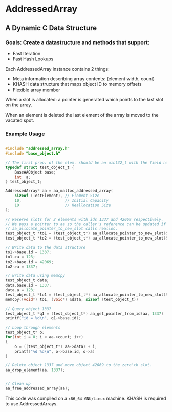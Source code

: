 # AddressedArray

## A Dynamic C Data Structure

### Goals: Create a datastructure and methods that support:
 - Fast Iteration
 - Fast Hash Lookups

Each AddressedArray instance contains 2 things:
 - Meta information describing array contents: (element width, count)
 - KHASH data structure that maps object ID to memory offsets
 - Flexible array member

When a slot is allocated: a pointer is generated which points to the last slot on the array.

When an element is deleted the last element of the array is moved to the vacated spot.


### Example Usage

```c

#include "addressed_array.h"
#include "base_object.h"

// The first prop. of the elem. should be an uint32_t with the field name "id".
typedef struct test_object_t {
    BaseAAObject base;
    int  a;
} test_object_t;

AddressedArray* aa = aa_malloc_addressed_array(
    sizeof (TestElement), // Element Size
    10,                   // Initial Capacity
    10                    // Reallocation Size
);

// Reserve slots for 2 elements with ids 1337 and 42069 respectively.
// We pass a pointer to aa so the caller's reference can be updated if
// aa_allocate_pointer_to_new_slot calls realloc.
test_object_t *to1 = (test_object_t*) aa_allocate_pointer_to_new_slot(&aa, 1337);
test_object_t *to2 = (test_object_t*) aa_allocate_pointer_to_new_slot(&aa, 42069);

// Write data to the data structure
to1->base.id = 1337;
to1->a = 123;
to2->base.id = 42069;
to2->a = 1337;

// write data using memcpy
test_object_t data;
data.base.id = 1337;
data.a = 123;
test_object_t *to1 = (test_object_t*) aa_allocate_pointer_to_new_slot(&aa, 1337);
memcpy((void*) to1, (void*) &data, sizeof (test_object_t))

// Query object 1337
test_object_t *q1 = (test_object_t*) aa_get_pointer_from_id(aa, 1337)
printf("id = %d\n", q1->base.id);

// Loop through elements
test_object_t* o;
for(int i = 0; i < aa->count; i++)
{
    o = ((test_object_t*) aa->data) + i;
    printf("%d %d\n", o->base.id, o->a)
}

// Delete object 1337 and move object 42069 to the zero'th slot.
aa_drop_element(aa, 1337);


// Clean up
aa_free_addressed_array(aa);

```

This code was compiled on a `x86_64 GNU/Linux` machine. KHASH is required to use AddressedArrays.

